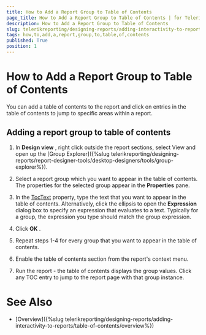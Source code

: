 ```yaml
---
title: How to Add a Report Group to Table of Contents
page_title: How to Add a Report Group to Table of Contents | for Telerik Reporting Documentation
description: How to Add a Report Group to Table of Contents
slug: telerikreporting/designing-reports/adding-interactivity-to-reports/table-of-contents/how-to-add-a-report-group-to-table-of-contents
tags: how,to,add,a,report,group,to,table,of,contents
published: True
position: 1
---
```


# How to Add a Report Group to Table of Contents


You can add a table of contents to the report and click on entries in the table of contents to jump to specific areas within a report.       

## Adding a report group to table of contents

1. In __Design view__ , right click outside the report sections, select View and open up the [Group Explorer]({%slug telerikreporting/designing-reports/report-designer-tools/desktop-designers/tools/group-explorer%}).             

1. Select a report group which you want to appear in the table of contents. The properties for the selected group appear in the __Properties__  pane.             

1. In the  [TocText](/reporting/api/Telerik.Reporting.Group#Telerik_Reporting_Group_TocText)  property, type the text that you want to appear in the table of contents. Alternatively, click the ellipsis to open the __Expression__  dialog box to specify an expression that evaluates to a text. Typically for a group, the expression you type should match the group expression.             

1. Click __OK__ .             

1. Repeat steps 1-4 for every group that you want to appear in the table of contents.

1. Enable the table of contents section from the report's context menu.

1. Run the report - the table of contents displays the group values. Click any TOC entry to jump to the report page with that group instance.

# See Also


 * [Overview]({%slug telerikreporting/designing-reports/adding-interactivity-to-reports/table-of-contents/overview%})
